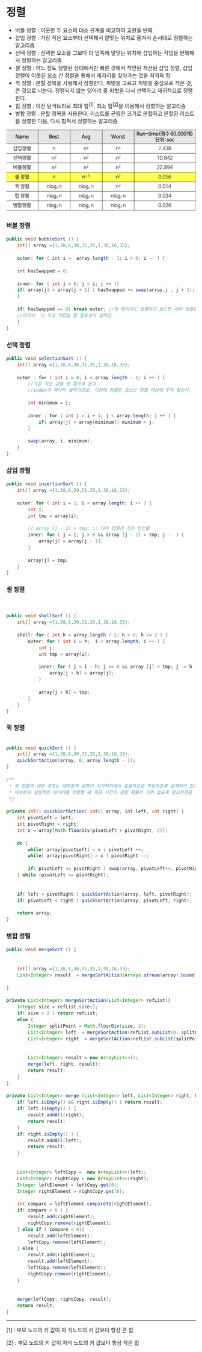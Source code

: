# 정렬

- 버블 정렬 : 이웃한 두 요소의 대소 관계를 비교하여 교환을 반복
- 삽입 정렬 : 가장 작은 요소부터 선택해서 알맞는 위치로 옮겨서 순서대로 정렬하는 알고리즘
- 선택 정렬 : 선택한 요소를 그보다 더 앞쪽에 알맞는 위치에 삽입하는 작업을 반복해서 정렬하는 알고리즘
- 셸 정렬 : 어느 정도 정렬된 상태에서만 빠른 것에서 착안된 개선된 삽입 정렬, 삽입 정렬이 이웃된 요소 간 정렬을 통해서 제자리를 찾아가는 것을 최적화 함
- 퀵 정렬 : 분할 정복을 사용해서 정렬한다. 피벗을 고르고 피벗을 중심으로 작은 것, 큰 것으로 나눈다. 정렬되지 않는 덩어리 중 피벗을 다시 선택하고 재귀적으로 정렬한다.
- 힙 정렬 : 이진 탐색트리로 최대 힙<sup>[[1]](#maxHeap)</sup>, 최소 힙<sup>[[2]](#maxHeap)</sup>을 이용해서 정렬하는 알고리즘
- 병합 정렬 : 분할 정복을 사용한다. 리스트를 균등한 크기로 분할하고 분할된 리스트를 정렬한 다음, 다시 합쳐서 정렬하는 알고리즘

![](../img/sort.png)


### 버블 정렬
```java
public void bubbleSort () {
    int[] array ={1,38,6,30,31,35,1,38,16,33};
    
    outer: for ( int i =  array.length - 1; i > 0; i -- ) {

    int hasSwapped = 0;

    inner: for ( int j = 0; j < i; j ++ ){
    if( array[j] > array[j + 1] ) hasSwapped += swap(array,j , j + 1);
    }

    if( hasSwapped == 0) break outer; //한 번이라도 정렬하지 않으면 이미 정렬된 상태다.
    //따라서  더 이상 작업을 할 필요성이 없어짐
    }
}
```

### 선택 정렬
```java
public void selectionSort () {
    int[] array ={1,38,6,30,31,35,1,38,16,33};

    outer : for ( int i = 0; i < array.length - 1; i ++ ) {
        //가장 작은 값을 맨 앞으로 둔다.
        //index가 하나씩 올라가므로, 이전에 정렬한 요소는 정렬 대상에 두지 않는다.

        int minimum = i;

        inner : for ( int j = i + 1; j < array.length; j ++ ) {
            if( array[j] < array[minimum]) minimum = j;
        }

        swap(array, i, minimum);
    }
}
```

### 삽입 정렬
```java
public void insertionSort () {
    int[] array ={1,38,6,30,31,35,1,38,16,33};

    outer: for ( int i = 1; i < array.length; i ++ ) {
        int j;
        int tmp = array[i];

        // array [j - 1] > tmp; :: 이미 정렬된 것은 안건듦
        inner: for ( j = i; j > 0 && array [j - 1] > tmp; j -- ) {
            array[j] = array[j - 1];
        }

        array[j] = tmp;
    }
}
```

### 셸 정렬
```java


public void shellSort () {
    int[] array ={1,38,6,30,31,35,1,38,16,33};

    shell: for ( int h = array.length / 2; h > 0; h /= 2 ) {
        outer: for ( int i = h;  i < array.length; i ++ ) {
            int j;
            int tmp = array[i];

            inner: for ( j = i - h; j >= 0 && array [j] > tmp; j -= h ) {
                array[j + h] = array[j];
            }

            array[j + h] = tmp;
        }
    }
}
```

### 퀵 정렬
```java

public void quickSort () {
    int[] array ={1,38,6,30,31,35,1,38,16,33};
    quickSortAction(array, 0, array.length - 1);
}

/**
 * 퀵 정렬의 내부 루프는 대부분의 컴퓨터 아키텍처에서 효율적으로 작동하도록 설계되어 있고(그 이유는 메모리 참조가 지역화되어 있기 때문에 CPU 캐시의 히트율이 높아지기 때문이다.),
 * 대부분의 실질적인 데이터를 정렬할 때 제곱 시간이 걸릴 확률이 거의 없도록 알고리즘을 설계하는 것이 가능하다.
 */

private int[] quickSortAction( int[] array, int left, int right) {
    int pivotLeft = left;
    int pivotRight = right;
    int x = array[Math.floorDiv(pivotLeft + pivotRight, 2)];

    do {
        while( array[pivotLeft] < x ) pivotLeft ++;
        while( array[pivotRight] > x ) pivotRight --;

        if( pivotLeft <= pivotRight ) swap(array, pivotLeft++, pivotRight--);
    } while (pivotLeft <= pivotRight);


    if( left < pivotRight ) quickSortAction(array, left, pivotRight);
    if( pivotLeft < right ) quickSortAction(array, pivotLeft, right);

    return array;
}
```

### 병합 정렬
```java
public void mergeSort () {


    int[] array ={1,38,6,30,31,35,1,38,16,33};
    List<Integer> result  = mergeSortAction(Arrays.stream(array).boxed().collect(Collectors.toList()));

}

private List<Integer> mergeSortAction(List<Integer> refList){
    Integer size = refList.size();
    if( size < 2 ) return refList;
    else {
        Integer splitPoint = Math.floorDiv(size, 2);
        List<Integer> left  = mergeSortAction(refList.subList(0, splitPoint));
        List<Integer> right  = mergeSortAction(refList.subList(splitPoint, size));


        List<Integer> result = new ArrayList<>();
        merge(left, right, result);
        return result;
    }
}
    
private List<Integer> merge (List<Integer> left, List<Integer> right, List<Integer> result) {
    if( left.isEmpty() && right.isEmpty() ) return result;
    if( left.isEmpty() ) {
        result.addAll(right);
        return result;
    }
    if( right.isEmpty() ) {
        result.addAll(left);
        return result;
    }


    List<Integer> leftCopy =  new ArrayList<>(left);
    List<Integer> rightCopy = new ArrayList<>(right);
    Integer leftElement = leftCopy.get(0);
    Integer rightElement = rightCopy.get(0);

    int compare = leftElement.compareTo(rightElement);
    if( compare > 0 ) {
        result.add(rightElement);
        rightCopy.remove(rightElement);
    } else if ( compare < 0){
        result.add(leftElement);
        leftCopy.remove(leftElement);
    } else {
        result.add(rightElement);
        result.add(leftElement);
        leftCopy.remove(leftElement);
        rightCopy.remove(rightElement);
    }


    merge(leftCopy, rightCopy, result);
    return result;
}
```


-------------------------------
<a name="maxHeap">[1]</a> : 부모 노드의 키 값이 자 식노드의 키 값보다 항상 큰 힙

<a name="maxHeap">[2]</a> : 부모 노드의 키 값이 자식 노드의 키 값보다 항상 작은 힙
